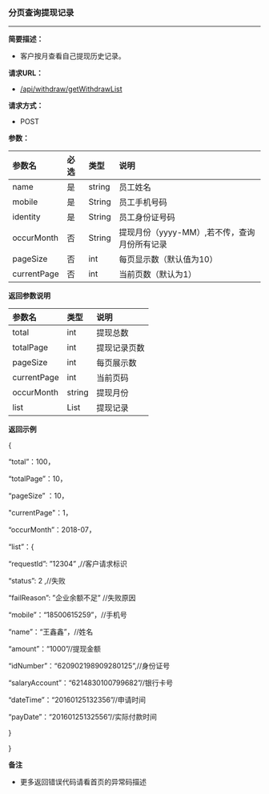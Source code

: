 ### 分页查询提现记录

---

**简要描述：**

* 客户按月查看自己提现历史记录。

**请求URL：**

* [/api/withdraw/getWithdrawList](https://openApi-qa.gongmall.com/api/withdraw/getWithdrawList)

**请求方式：**

* POST

**参数：**

| 参数名 | 必选 | 类型 | 说明 |
| :--- | :--- | :--- | :--- |
| name | 是 | string | 员工姓名 |
| mobile | 是 | String | 员工手机号码 |
| identity | 是 | String | 员工身份证号码 |
| occurMonth | 否 | String | 提现月份（yyyy-MM）,若不传，查询月份所有记录 |
| pageSize | 否 | int | 每页显示数（默认值为10） |
| currentPage | 否 | int | 当前页数（默认为1） |

**返回参数说明**

| 参数名 | 类型 | 说明 |
| :--- | :--- | :--- |
| total | int | 提现总数 |
| totalPage | int | 提现记录页数 |
| pageSize | int | 每页展示数 |
| currentPage | int | 当前页码 |
| occurMonth | string | 提现月份 |
| list | List | 提现记录 |

**返回示例**

{

“total”：100，

“totalPage”：10，

“pageSize” ：10，

"currentPage"：1，

“occurMonth”：2018-07，

“list”：{

“requestId”: ”12304” ,//客户请求标识

“status”: 2 ,//失败

“failReason”: ”企业余额不足” //失败原因

“mobile”：“18500615259”，//手机号

“name”：“王鑫鑫”，//姓名

“amount”：“1000”//提现金额

“idNumber”：“620902198909280125”,//身份证号

“salaryAccount”：“6214830100799682”//银行卡号

“dateTime”：“20160125132356”//申请时间

“payDate”：“20160125132556”//实际付款时间

}

}

**备注**

* 更多返回错误代码请看首页的异常码描述



